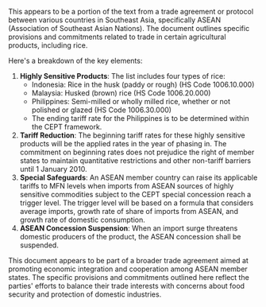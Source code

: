 This appears to be a portion of the text from a trade agreement or protocol between various countries in Southeast Asia, specifically ASEAN (Association of Southeast Asian Nations). The document outlines specific provisions and commitments related to trade in certain agricultural products, including rice.

Here's a breakdown of the key elements:

1. **Highly Sensitive Products**: The list includes four types of rice:
	* Indonesia: Rice in the husk (paddy or rough) (HS Code 1006.10.000)
	* Malaysia: Husked (brown) rice (HS Code 1006.20.000)
	* Philippines: Semi-milled or wholly milled rice, whether or not polished or glazed (HS Code 1006.30.000)
	* The ending tariff rate for the Philippines is to be determined within the CEPT framework.
2. **Tariff Reduction**: The beginning tariff rates for these highly sensitive products will be the applied rates in the year of phasing in. The commitment on beginning rates does not prejudice the right of member states to maintain quantitative restrictions and other non-tariff barriers until 1 January 2010.
3. **Special Safeguards**: An ASEAN member country can raise its applicable tariffs to MFN levels when imports from ASEAN sources of highly sensitive commodities subject to the CEPT special concession reach a trigger level. The trigger level will be based on a formula that considers average imports, growth rate of share of imports from ASEAN, and growth rate of domestic consumption.
4. **ASEAN Concession Suspension**: When an import surge threatens domestic producers of the product, the ASEAN concession shall be suspended.

This document appears to be part of a broader trade agreement aimed at promoting economic integration and cooperation among ASEAN member states. The specific provisions and commitments outlined here reflect the parties' efforts to balance their trade interests with concerns about food security and protection of domestic industries.